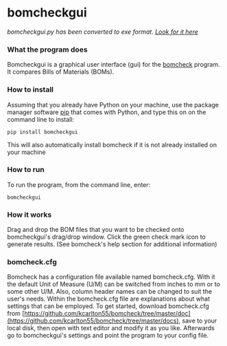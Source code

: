 # bomcheckgui
<i>bomcheckgui.py has been converted to exe format.  [Look for it here](https://github.com/kcarlton55/bomcheckgui "bomcheckgui.exe")</i>

### **What the program does**

Bomcheckgui is a graphical user interface (gui) for the [bomcheck](https://github.com/kcarlton55/bomcheck "bomcheck's home") program.
It compares Bills of Materials (BOMs).

### **How to install**
Assuming that you already have Python on your machine, use the package
manager software [pip](https://en.wikipedia.org/wiki/Pip_(package_manager))
that comes with Python, and type this on on the command line to install:

`pip install bomcheckgui`

This will also automatically install bomcheck if it is not already installed on
your machine

### **How to run**

To run the program, from the command line, enter:

`bomcheckgui`

### **How it works**

Drag and drop the BOM files that you want to be checked onto bomcheckgui's
drag/drop window.  Click the green check mark icon to generate results.
(See bomcheck's help section for additional information)

### **bomcheck.cfg**
Bomcheck has a configuration file available named bomcheck.cfg.  With it the
default Unit of Measure (U/M) can be switched from inches to mm or to some
other U/M.  Also, column header names can be changed to suit the user's needs.
Within the bomcheck.cfg file are explanations about what settings that can be
employed.  To get started, download bomcheck.cfg from
[https://github.com/kcarlton55/bomcheck/tree/master/doc](https://github.com/kcarlton55/bomcheck/tree/master/docs),
save to your local disk, then open with text editor and modify it as you like.
Afterwards go to bomcheckgui's settings and point the program to your config
file.